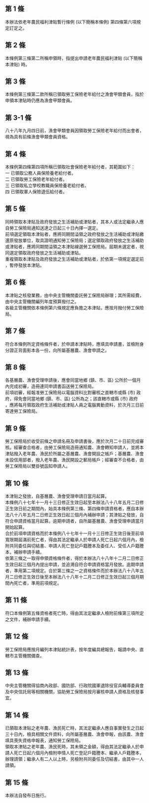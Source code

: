 第 1 條
-------
本辦法依老年農民福利津貼暫行條例 (以下簡稱本條例) 第四條第六項規  
定訂定之。

第 2 條
-------
本條例第三條第二所稱申領時，指提出申請老年農民福利津貼 (以下簡稱  
本津貼) 時。

第 3 條
-------
本條例第三條第二款所稱已領取勞工保險老年給付之漁會甲類會員，指於  
申領本津貼時仍應為漁會甲類會員。

第 3-1 條
---------
八十八年九月四日前，漁會甲類會員因領取勞工保險老年給付而出會者，  
視為具有前條漁會甲類會員資格。

第 4 條
-------
本條例第四條第四項所稱已領取社會保險老年給付者，其範圍如下：  
一  已領取公務人員保險養老給付者。  
二  已領取勞工保險老年給付者。  
三  已領取私立學校教職員保險養老給付者。  
四  已領取軍人保險退伍給付者。

第 5 條
-------
同時領取本津貼及政府發放之生活補助或津貼者，其本人或法定繼承人應  
自勞工保險局通知送達之日起三十日內擇一選定。  
前項選定領取本津貼者，應將同期間溢領之政府發放之生活補助或津貼繳  
還原發放單位，取具證明通知勞工保險局；選定領取政府發放之生活補助  
或津貼者，應將同期間溢領之本津貼線選勞工保險局。屆期未選定者，視  
同選定領取政府發放之生活補助或津貼。  
重複領取本津貼及政府發放之生活補助或津貼者，於依第一項規定選定前  
，暫停發放本津貼。

第 6 條
-------
本津貼之核發業務，由中央主管機關委託勞工保險局辦理；其所需經費，  
由中央主管機關編列年度預算撥付之。  
各級主管機關依本條例第六條規定應負擔之本津貼，應按月撥付勞工保險  
局。

第 7 條
-------
符合本條例所定資格條件者，於申請本津貼時，應填具申請書，並檢附身  
分證正背面影本各一份，向所屬基層農、漁會申請之。

第 8 條
-------
各基層農、漁會受理申請後，應會同當地鄉 (鎮、市、區) 公所於一個月  
內完成初審，造冊連同申請書函送勞工保險局。  
前項初審，經報准勞工保險局以電腦資料比對審核之直轄市或縣 (市) 政  
府，得免會同當地鄉 (鎮、市、區) 公所為之；該直轄市或縣 (市) 政府  
，應將每月領取政府生活補助或津貼人員之電腦異動資料，於次月三日前  
寄達勞工保險局。

第 9 條
-------
勞工保險局於收受前條之申請名冊及申請書後，應於次月二十日前完成審  
核。經審查合格者，由勞工保險局造冊通知農、漁會轉知申請人，並將本  
津貼撥入老年農、漁民於所屬之基層農、漁會開設之帳戶；基層農、漁會  
未設信用部者，撥入老年農、漁民開設之郵局帳戶；經審查不合格者，由  
勞工保險局以雙掛號函知申請人。

第 10 條
--------
本津貼之發放，自基層農、漁會受理申請日當月起算。  
本條例八十七年十一月十三日修正生效日起至本辦法八十八年五月二日修  
正生效日前之期間內，始具本條例第三條、第四條申請資格者，應自本辦  
法八十八年五月二日修正生效日起三個月內補辦申請；其津貼之發放，自  
符合申請資格當月起算。逾期申請者，自所屬基層農、漁會受理申請當月  
開始起算。  
合於前項申請資格而於本條例八十七年十一月十三日修正生效日後至前項  
寬限期屆滿前死亡者，得由其法定繼承人於申請人死亡日起六個月內，檢  
附共同委任與切結書、申請人死亡登記戶籍謄本及委任人、受任人戶籍謄  
本，補辦申請手續。  
依第三條之一取得申領資格條件者，得於本辦法八十八年十二月二日修正  
生效日起三個月內提出申請，並追溯自符合申請資格當月發放。逾期申請  
者，準用第二項規定。合於第三條之一之資格條件而於本辦法八十八年五  
月二日修正生效日後至本辦法八十八年十二月二日修正生效日起三個月期  
間內死亡者，準用前項規定。

第 11 條
--------
符口本條例第五條資格者死亡時，得由其法定繼承人檢附前條第三項所定  
之文件，補辦申請手續。

第 12 條
--------
勞工保險局應按月編列本津貼統計表，按年度編具總報告，報請中央、直  
轄市主管機關備查。

第 13 條
--------
中央主管機關得協商內政部、國防部、行政院國軍退除役官兵輔導委員會  
及中央信託局等相關機關，協助勞工保險局按月審核申請人資格及核發事  
宜。

第 14 條
--------
已領取本津貼之老年農、漁民死亡時，其法定繼承人應自事實發生之日起  
三十日內，檢具相關文件資料，向所屬基層農、漁會申報，由該農、漁會  
填具喪失資格申報表，通知勞工保險局。  
領取本津貼之老年農、漁民死時，其未領之金額，得由其法定繼承人於申  
請人死亡日起六個月內檢附申情人死亡登記戶籍謄本、繼承人戶籍謄本，  
辦理請領；繼承人有二人以上時，另檢附共同委任及切結書，由其中一人  
請領。

第 15 條
--------
本辦法自發布日施行。

